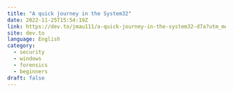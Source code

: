 ```yaml
---
title: "A quick journey in the System32"
date: 2022-11-25T15:54:19Z
link: https://dev.to/jmau111/a-quick-journey-in-the-system32-d7a?utm_medium=RSS&utm_source=news.12bit.vn
site: dev.to
language: English
category:
  - security
  - windows
  - forensics
  - beginners
draft: false
---
```

